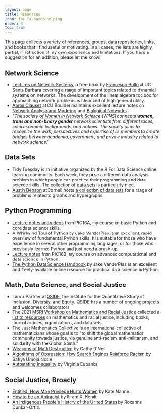 ```yaml
---
layout: page
title: Resources
icon: fas fa-hands-helping
order: 4
toc: true
---
```


This page collects a variety of references, groups, data repositories, links, and books that I find useful or motivating. In all cases, the lists are highly partial, in reflection of my own experience and limitations. If you have a suggestion for an addition, please let me know! 

## Network Science

- [Lectures on Network Systems](http://motion.me.ucsb.edu/book-lns/), a free book by [Francesco Bullo](http://motion.me.ucsb.edu/) at UC Santa Barbara covering a range of important topics related to dynamial systems on networks. The development of the linear algebra toolbox for approaching network problems is clear and of high general utility.   
- [Aaron Clauset](https://aaronclauset.github.io/) at CU Boulder maintains excellent lecture notes on [Network Analysis and Modeling](https://aaronclauset.github.io/courses/5352/) and [Biological Networks](https://aaronclauset.github.io/courses/3352/). 
- *"The society of [Women in Network Science](https://www.networkscienceinstitute.org/wins) (WiNS) connects **women, trans and non-binary gender** network scientists from different races, socioeconomic backgrounds, and nations. The society aims to recognize the work, perspectives and expertise of its members to create bridges between academia, government, and private industry related to network science."* 

## Data Sets

- Tidy Tuesday is an initiative organized by the R For Data Science online learning community. Each week, they pose a different data analysis problem in which people can practice their programming and data science skills. The collection of [data sets](https://github.com/rfordatascience/tidytuesday) is particularly nice. 
- [Austin Benson](https://www.cs.cornell.edu/~arb/) at Cornell hosts [a collection of data sets](https://www.cs.cornell.edu/~arb/data/) for a range of problems related to graphs and hypergraphs. 

## Python Programming

- [Lecture notes and videos](https://philchodrow.github.io/PIC16A/schedule/) from PIC16A, my course on basic Python and core data science skills. 
- [A Whirlwind Tour of Python](https://jakevdp.github.io/WhirlwindTourOfPython/) by Jake VanderPlas is an excellent, rapid overview of fundamental Python skills. It is suitable for those who have experience in several other programming languages, or for those who previously learned Python and just need a brush-up.  
- [Lecture notes](https://philchodrow.github.io/PIC16B/schedule/) from PIC16B, my course on advanced computational and data science in Python.  
- [The Python Data Science Handbook](https://jakevdp.github.io/PythonDataScienceHandbook/) by Jake VanderPlas is an excellent and freely-available online resource for practical data science in Python. 

## Math, Data Science, and Social Justice

- I am a Partner at [QSIDE](https://qsideinstitute.org/), the Institute for the Quantitative Study of Inclusion, Diversity, and Equity. QSIDE has a number of ongoing projects and welcomes collaborators. 
- The 2021 [MSRI Workshop on Mathematics and Racial Justice](https://www.msri.org/workshops/1012) collected a [list of resources](https://docs.google.com/document/d/1-40eCiJdlOIxDWnALv-kqO5-0c5NH1M857-_kTj-GeE/edit?usp=sharing) on mathematics and racial justice, including books, journal articles, organizations, and data sets.
- The [Just Mathematics Collective](https://www.justmathematicscollective.net/) is an international collective of mathematicians whose goal is to "to shift the global mathematics community towards justice, via genuine anti-racism, anti-militarism, and solidarity with the Global South."
- [Weapons of Math Destruction](https://bookshop.org/books/weapons-of-math-destruction-how-big-data-increases-inequality-and-threatens-democracy/9780553418835) by Cathy O'Neil
- [Algorithms of Oppression: How Search Engines Reinforce Racism](https://bookshop.org/books/algorithms-of-oppression-how-search-engines-reinforce-racism/9781479837243) by Safiya Umoja Noble
- [Automating Inequality](https://bookshop.org/books/automating-inequality-how-high-tech-tools-profile-police-and-punish-the-poor/9781250215789) by Virginia Eubanks

## Social Justice, Broadly

- [Entitled: How Male Privilege Hurts Women](https://bookshop.org/books/entitled-how-male-privilege-hurts-women/9781984826558) by Kate Manne. 
- [How to be an Antiracist](https://bookshop.org/books/how-to-be-an-antiracist/9780525509288) by Ibram X. Kendi. 
- [An Indigenous People's History of the United States](https://bookshop.org/books/an-indigenous-peoples-history-of-the-united-states/9780807057834) by Roxanne Dunbar-Ortiz. 
